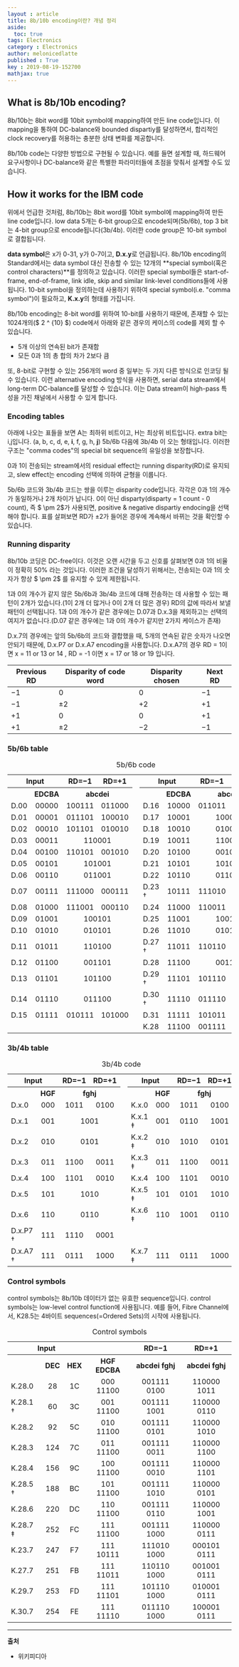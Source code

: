 ```yaml
---
layout : article
title: 8b/10b encoding이란? 개념 정리
aside:
  toc: true
tags: Electronics
category : Electronics
author: melonicedlatte
published : True
key : 2019-08-19-152700
mathjax: true
---
```


## What is 8b/10b encoding?
8b/10b는 8bit word를 10bit symbol에 mapping하여 만든 line code입니다. 이 mapping을 통하여 DC-balance와 bounded dispartiy를 달성하면서, 합리적인 clock recovery를 허용하는 충분한 상태 변화를 제공합니다. 

8b/10b code는 다양한 방법으로 구현될 수 있습니다. 예를 들면 설계할 때, 하드웨어 요구사항이나 DC-balance와 같은 특별한 파라미터들에 초점을 맞춰서 설계할 수도 있습니다. 

## How it works for the IBM code
위에서 언급한 것처럼, 8b/10b는 8bit word를 10bit symbol에 mapping하여 만든 line code입니다. low data 5개는 6-bit group으로 encode되며(5b/6b), top 3 bit는 4-bit group으로 encode됩니다(3b/4b). 이러한 code group은 10-bit symbol로 결합됩니다. 

**data symbol**은 x가 0-31, y가 0-7이고, **D.x.y**로 언급됩니다. 8b/10b encoding의 Standard에서는 data symbol 대신 전송할 수 있는 12개의 **special symbol(혹은 control characters)**를 정의하고 있습니다. 이러한 special symbol들은 start-of-frame, end-of-frame, link idle, skip and similar link-level conditions들에 사용됩니다. 10-bit symbol을 정의하는데 사용하기 위하여 special symbol(i.e. "comma symbol")이 필요하고, **K.x.y**의 형태를 가집니다.

8b/10b encoding는 8-bit word를 위하여 10-bit를 사용하기 때문에, 존재할 수 있는 1024개의($ 2 ^ {10} $) code에서 아래와 같은 경우의 케이스의 code를 제외 할 수 있습니다.

- 5개 이상의 연속된 bit가 존재함
- 모든 0과 1의 총 합의 차가 2보다 큼

또, 8-bit로 구현할 수 있는 256개의 word 중 일부는 두 가지 다른 방식으로 인코딩 될 수 있습니다. 이런 alternative encoding 방식을 사용하면, serial data stream에서 long-term DC-balance를 달성할 수 있습니다. 이는 Data stream이 high-pass 특성을 가진 채널에서 사용할 수 있게 합니다.

### Encoding tables
아래에 나오는 표들을 보면 A는 최하위 비트이고, H는 최상위 비트입니다. extra bit는 i,j입니다. (a, b, c, d, e, **i**, f, g, h, **j**) 5b/6b 다음에 3b/4b 이 오는 형태입니다. 이러한 구조는 "comma codes"의 special bit sequence의 유일성을 보장합니다. 

0과 1이 전송되는 stream에서의 residual effect는 running disparity(RD)로 유지되고, slew effect는 encoding 선택에 의하여 균형을 이룹니다.

5b/6b 코드와 3b/4b 코드는 쌍을 이루는 disparity code입니다. 각각은 0과 1의 개수가 동일하거나 2개 차이가 납니다. 0이 아닌 disparty(disparty = 1 count - 0 count), 즉 $ \pm 2$가 사용되면, positive & negative dispartiy endocing을 선택해야 합니다. 표를 살펴보면 RD가 $\pm 2$가 들어온 경우에 계속해서 바뀌는 것을 확인할 수 있습니다.

### Running disparity
8b/10b 코딩은 DC-free이다. 이것은 오랜 시간을 두고 신호를 살펴보면 0과 1의 비율이 정확히 50% 라는 것입니다. 이러한 조건을 달성하기 위해서는, 전송되는 0과 1의 숫자가 항상 $ \pm 2$ 를 유지할 수 있게 제한됩니다. 

1과 0의 개수가 같지 않은 5b/6b과 3b/4b 코드에 대해 전송하는 데 사용할 수 있는 패턴이 2개가 있습니다.(1이 2개 더 많거나 0이 2개 더 많은 경우) RD의 값에 따라서 보낼 패턴이 선택됩니다. 1과 0의 개수가 같은 경우에는 D.07과 D.x.3을 제외하고는 선택의 여지가 없습니다.(D.07 같은 경우에는 1과 0의 개수가 같지만 2가지 케이스가 존재)

D.x.7의 경우에는 앞의 5b/6b의 코드와 결합했을 때, 5개의 연속된 같은 숫자가 나오면 안되기 때문에, D.x.P7 or D.x.A7 encoding을 사용합니다. D.x.A7의 경우 RD = 1이면  x = 11 or 13 or 14 , RD = -1 이면 x = 17 or 18 or 19 입니다. 

| Previous RD | Disparity of code word| Disparity chosen | Next RD |
|--|--|--|--|
| −1 |  0 |  0 | −1 |
| −1 | ±2 | +2  | +1 |
| +1 |  0  |  0 | +1|
| +1 | ±2| −2 | −1 |

### 5b/6b table

<table class="wikitable" style="text-align:center"><caption>5b/6b code</caption><tbody><tr><th colspan="2">Input</th><th>RD=−1</th><th>RD=+1</th><td rowspan="19"></td><th colspan="2">Input</th><th>RD=−1</th><th>RD=+1</th></tr><tr><th></th><th>EDCBA</th><th colspan="2">abcdei</th><th></th><th>EDCBA</th><th colspan="2">abcdei</th></tr><tr><td>D.00</td><td>00000</td><td>100111</td><td>011000</td><td align="left">D.16</td><td>10000</td><td>011011</td><td>100100</td></tr><tr><td>D.01</td><td>00001</td><td>011101</td><td>100010</td><td align="left">D.17</td><td>10001</td><td colspan="2">100011</td></tr><tr><td>D.02</td><td>00010</td><td>101101</td><td>010010</td><td align="left">D.18</td><td>10010</td><td colspan="2">010011</td></tr><tr><td>D.03</td><td>00011</td><td colspan="2">110001</td><td align="left">D.19</td><td>10011</td><td colspan="2">110010</td></tr><tr><td>D.04</td><td>00100</td><td>110101</td><td>001010</td><td align="left">D.20</td><td>10100</td><td colspan="2">001011</td></tr><tr><td>D.05</td><td>00101</td><td colspan="2">101001</td><td align="left">D.21</td><td>10101</td><td colspan="2">101010</td></tr><tr><td>D.06</td><td>00110</td><td colspan="2">011001</td><td align="left">D.22</td><td>10110</td><td colspan="2">011010</td></tr><tr><td>D.07</td><td>00111</td><td>111000</td><td>000111</td><td align="left">D.23 †</td><td>10111</td><td>111010</td><td>000101</td></tr><tr><td>D.08</td><td>01000</td><td>111001</td><td>000110</td><td align="left">D.24</td><td>11000</td><td>110011</td><td>001100</td></tr><tr><td>D.09</td><td>01001</td><td colspan="2">100101</td><td align="left">D.25</td><td>11001</td><td colspan="2">100110</td></tr><tr><td>D.10</td><td>01010</td><td colspan="2">010101</td><td align="left">D.26</td><td>11010</td><td colspan="2">010110</td></tr><tr><td>D.11</td><td>01011</td><td colspan="2">110100</td><td align="left">D.27 †</td><td>11011</td><td>110110</td><td>001001</td></tr><tr><td>D.12</td><td>01100</td><td colspan="2">001101</td><td align="left">D.28</td><td>11100</td><td colspan="2">001110</td></tr><tr><td>D.13</td><td>01101</td><td colspan="2">101100</td><td align="left">D.29 †</td><td>11101</td><td>101110</td><td>010001</td></tr><tr><td>D.14</td><td>01110</td><td colspan="2">011100</td><td align="left">D.30 †</td><td>11110</td><td>011110</td><td>100001</td></tr><tr><td>D.15</td><td>01111</td><td>010111</td><td>101000</td><td align="left">D.31</td><td>11111</td><td>101011</td><td>010100</td></tr><tr><td colspan="4"></td><td align="left">K.28</td><td>11100</td><td>001111</td><td>110000</td></tr></tbody></table>

### 3b/4b table

<table class="wikitable" style="text-align:center"><caption>3b/4b code</caption><tbody><tr><th colspan="2">Input</th><th>RD=−1</th><th>RD=+1</th><td rowspan="11"></td><th colspan="2">Input</th><th>RD=−1</th><th>RD=+1</th></tr><tr><th></th><th>HGF</th><th colspan="2">fghj</th><th></th><th>HGF</th><th colspan="2">fghj</th></tr><tr><td align="left">D.x.0</td><td>000</td><td>1011</td><td>0100</td><td align="left">K.x.0</td><td>000</td><td>1011</td><td>0100</td></tr><tr><td align="left">D.x.1</td><td>001</td><td colspan="2">1001</td><td align="left">K.x.1 ‡</td><td>001</td><td>0110</td><td>1001</td></tr><tr><td align="left">D.x.2</td><td>010</td><td colspan="2">0101</td><td align="left">K.x.2 ‡</td><td>010</td><td>1010</td><td>0101</td></tr><tr><td align="left">D.x.3</td><td>011</td><td>1100</td><td>0011</td><td align="left">K.x.3 ‡</td><td>011</td><td>1100</td><td>0011</td></tr><tr><td align="left">D.x.4</td><td>100</td><td>1101</td><td>0010</td><td align="left">K.x.4</td><td>100</td><td>1101</td><td>0010</td></tr><tr><td align="left">D.x.5</td><td>101</td><td colspan="2">1010</td><td align="left">K.x.5 ‡</td><td>101</td><td>0101</td><td>1010</td></tr><tr><td align="left">D.x.6</td><td>110</td><td colspan="2">0110</td><td align="left">K.x.6 ‡</td><td>110</td><td>1001</td><td>0110</td></tr><tr><td align="left">D.x.P7 †</td><td>111</td><td>1110</td><td>0001</td><td colspan="4"></td></tr><tr><td align="left">D.x.A7 †</td><td>111</td><td>0111</td><td>1000</td><td align="left">K.x.7 ‡</td><td>111</td><td>0111</td><td>1000</td></tr></tbody></table>

### Control symbols
control symbols는 8b/10b 데이터가 없는 유효한 sequence입니다. control symbols는 low-level control function에 사용됩니다. 예를 들어, Fibre Channel에서, K28.5는 4바이트 sequences(=Ordered Sets)의 시작에 사용됩니다.

<table class="wikitable" style="text-align:center"><caption>Control symbols</caption><tbody><tr><th colspan="3">Input</th><th></th><th>RD=−1</th><th>RD=+1</th></tr><tr><th></th><th>DEC</th><th>HEX</th><th>HGF EDCBA</th><th>abcdei fghj</th><th>abcdei fghj</th></tr><tr><td align="left">K.28.0</td><td>28</td><td>1C</td><td>000 11100</td><td>001111 0100</td><td>110000 1011</td></tr><tr><td align="left">K.28.1 †</td><td>60</td><td>3C</td><td>001 11100</td><td>001111 1001</td><td>110000 0110</td></tr><tr><td align="left">K.28.2&nbsp;</td><td>92</td><td>5C</td><td>010 11100</td><td>001111 0101</td><td>110000 1010</td></tr><tr><td align="left">K.28.3&nbsp;</td><td>124</td><td>7C</td><td>011 11100</td><td>001111 0011</td><td>110000 1100</td></tr><tr><td align="left">K.28.4&nbsp;</td><td>156</td><td>9C</td><td>100 11100</td><td>001111 0010</td><td>110000 1101</td></tr><tr><td align="left">K.28.5 †</td><td>188</td><td>BC</td><td>101 11100</td><td>001111 1010</td><td>110000 0101</td></tr><tr><td align="left">K.28.6&nbsp;</td><td>220</td><td>DC</td><td>110 11100</td><td>001111 0110</td><td>110000 1001</td></tr><tr><td align="left">K.28.7 ‡</td><td>252</td><td>FC</td><td>111 11100</td><td>001111 1000</td><td>110000 0111</td></tr><tr><td align="left">K.23.7&nbsp;</td><td>247</td><td>F7</td><td>111 10111</td><td>111010 1000</td><td>000101 0111</td></tr><tr><td align="left">K.27.7&nbsp;</td><td>251</td><td>FB</td><td>111 11011</td><td>110110 1000</td><td>001001 0111</td></tr><tr><td align="left">K.29.7&nbsp;</td><td>253</td><td>FD</td><td>111 11101</td><td>101110 1000</td><td>010001 0111</td></tr><tr><td align="left">K.30.7&nbsp;</td><td>254</td><td>FE</td><td>111 11110</td><td>011110 1000</td><td>100001 0111</td></tr></tbody></table>


---
**출처**
- 위키피디아
